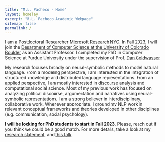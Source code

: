 ```yaml
---
title: "M.L. Pacheco - Home"
layout: homelay
excerpt: "M.L. Pacheco Academic Webpage"
sitemap: false
permalink: /
---
```


I am a Postdoctoral Researcher [Microsoft Research
NYC](https://www.microsoft.com/en-us/research/lab/microsoft-research-new-york/). In Fall 2023, I will join the [Department of Computer Science at the University of Colorado Boulder](https://www.colorado.edu/cs/) as an Assistant Professor. I completed my PhD in Computer Science at Purdue University under the supervision of Prof. [Dan Goldwasser](https://www.cs.purdue.edu/homes/dgoldwas/)


My research focuses broadly on neural-symbolic methods to model natural language. From a modeling perspective, I am interested in the integration of structured knowledge and distributed language representations. From an applied perspective, I am mostly interested in discourse analysis and computational social science. Most of my previous work has focused on analyzing political discourse, argumentation and narratives using neural-symbolic representations. I am a strong believer in interdisciplinary, collaborative work. Whenever appropriate, I ground my NLP work in relevant conceptual frameworks and theories developed in other disciplines (e.g. communication, social psychology).


**I will be looking for PhD students to start in Fall 2023**. Please, reach out if you think we could be a good match. For more details, take a look at my [research statement](https://mlpacheco.github.io/files/mlpacheco_research_statement.pdf), and [this talk](https://www.youtube.com/watch?v=MMDD9kgVKJA).
